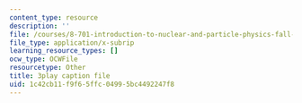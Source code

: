 ```yaml
---
content_type: resource
description: ''
file: /courses/8-701-introduction-to-nuclear-and-particle-physics-fall-2020/1c42cb11f9f65ffc04995bc4492247f8_dTAIYaSBols.srt
file_type: application/x-subrip
learning_resource_types: []
ocw_type: OCWFile
resourcetype: Other
title: 3play caption file
uid: 1c42cb11-f9f6-5ffc-0499-5bc4492247f8
---
```

